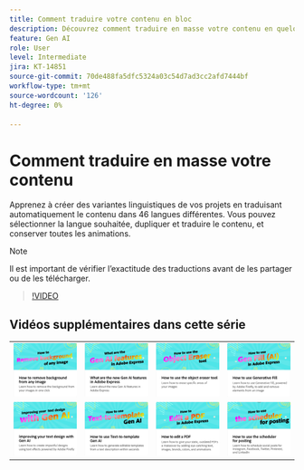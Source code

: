 ```yaml
---
title: Comment traduire votre contenu en bloc
description: Découvrez comment traduire en masse votre contenu en quelques secondes
feature: Gen AI
role: User
level: Intermediate
jira: KT-14851
source-git-commit: 70de488fa5dfc5324a03c54d7ad3cc2afd7444bf
workflow-type: tm+mt
source-wordcount: '126'
ht-degree: 0%

---
```


# Comment traduire en masse votre contenu

Apprenez à créer des variantes linguistiques de vos projets en traduisant automatiquement le contenu dans 46 langues différentes. Vous pouvez sélectionner la langue souhaitée, dupliquer et traduire le contenu, et conserver toutes les animations.

>[!NOTE]
>
>Il est important de vérifier l’exactitude des traductions avant de les partager ou de les télécharger.

>[!VIDEO](https://video.tv.adobe.com/v/3427023?quality=12&learn=on&hidetitle=true)

## Vidéos supplémentaires dans cette série

<table style="table-layout:fixed">
<tr>
   <td>
         <a href="remove-background.md">
            <img alt="Suppression de l’arrière-plan d’une image" src="assets/background.png" />
         </a>
   </td>
   <td>
         <a href="intro-gen-ai.md">
            <img alt="Quelles sont les nouvelles fonctionnalités d’IA de génération dans Adobe Express ?" src="assets/intro-gen-ai.png" />
         </a>
   </td>
   <td>
         <a href="object-eraser.md">
            <img alt="Utilisation de l’outil Gomme d’objet" src="assets/object-eraser.png" />
         </a>
   </td>
   <td>
         <a href="generative-fill.md">
            <img alt="Utilisation du remplissage génératif" src="assets/gen-fill.png" />
         </a>
   </td>      
</tr>
<tr>
   <td>
      <a href="gen-text.md">
         <img alt="Amélioration de la conception de votre texte avec la génération AI" src="assets/text-design.png" />
      </a>
   </td>
   <td>
      <a href="text-to-template.md">
         <img alt="Comment utiliser l’IA gén. de texte à modèle" src="assets/text-to-template.png" />
      </a>
   </td>
   <td>
      <a href="edit-a-pdf.md">
         <img alt="Modification d’un PDF" src="assets/edit-pdf.png" />
      </a>
   </td>
   <td>
      <a href="schedule.md">
         <img alt="Utilisation du planificateur pour la publication" src="assets/schedule.png" />
      </a>
   </td>
</tr>
</table>
